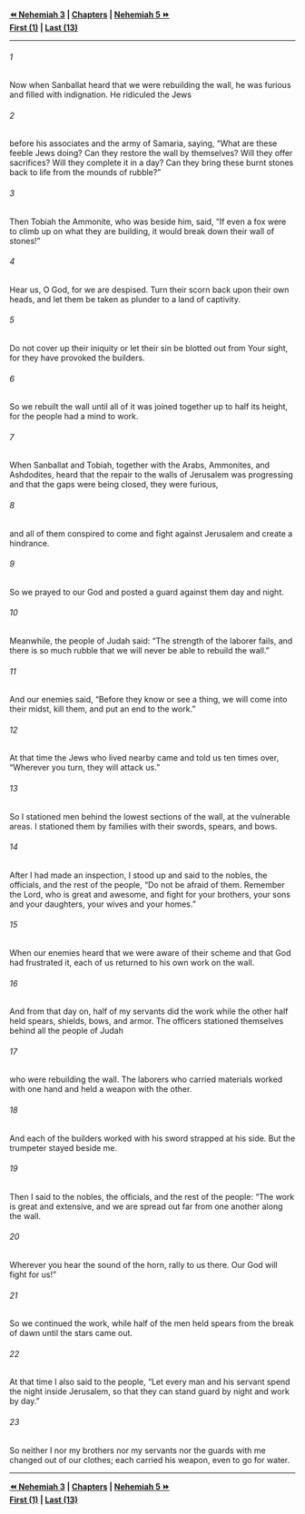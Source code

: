   
**[⏪ Nehemiah 3](./Nehemiah%203.md) | [Chapters](./_index.md) | [Nehemiah 5 ⏩](./Nehemiah%205.md)**  
**[First (1)](./Nehemiah%201.md) | [Last (13)](./Nehemiah%2013.md)**  
  
---  
  
###### 1  
Now when Sanballat heard that we were rebuilding the wall, he was furious and filled with indignation. He ridiculed the Jews  
  
###### 2  
before his associates and the army of Samaria, saying, “What are these feeble Jews doing? Can they restore the wall by themselves? Will they offer sacrifices? Will they complete it in a day? Can they bring these burnt stones back to life from the mounds of rubble?”  
  
###### 3  
Then Tobiah the Ammonite, who was beside him, said, “If even a fox were to climb up on what they are building, it would break down their wall of stones!”  
  
###### 4  
Hear us, O God, for we are despised. Turn their scorn back upon their own heads, and let them be taken as plunder to a land of captivity.  
  
###### 5  
Do not cover up their iniquity or let their sin be blotted out from Your sight, for they have provoked the builders.  
  
###### 6  
So we rebuilt the wall until all of it was joined together up to half its height, for the people had a mind to work.  
  
###### 7  
When Sanballat and Tobiah, together with the Arabs, Ammonites, and Ashdodites, heard that the repair to the walls of Jerusalem was progressing and that the gaps were being closed, they were furious,  
  
###### 8  
and all of them conspired to come and fight against Jerusalem and create a hindrance.  
  
###### 9  
So we prayed to our God and posted a guard against them day and night.  
  
###### 10  
Meanwhile, the people of Judah said: “The strength of the laborer fails, and there is so much rubble that we will never be able to rebuild the wall.”  
  
###### 11  
And our enemies said, “Before they know or see a thing, we will come into their midst, kill them, and put an end to the work.”  
  
###### 12  
At that time the Jews who lived nearby came and told us ten times over, “Wherever you turn, they will attack us.”  
  
###### 13  
So I stationed men behind the lowest sections of the wall, at the vulnerable areas. I stationed them by families with their swords, spears, and bows.  
  
###### 14  
After I had made an inspection, I stood up and said to the nobles, the officials, and the rest of the people, “Do not be afraid of them. Remember the Lord, who is great and awesome, and fight for your brothers, your sons and your daughters, your wives and your homes.”  
  
###### 15  
When our enemies heard that we were aware of their scheme and that God had frustrated it, each of us returned to his own work on the wall.  
  
###### 16  
And from that day on, half of my servants did the work while the other half held spears, shields, bows, and armor. The officers stationed themselves behind all the people of Judah  
  
###### 17  
who were rebuilding the wall. The laborers who carried materials worked with one hand and held a weapon with the other.  
  
###### 18  
And each of the builders worked with his sword strapped at his side. But the trumpeter stayed beside me.  
  
###### 19  
Then I said to the nobles, the officials, and the rest of the people: “The work is great and extensive, and we are spread out far from one another along the wall.  
  
###### 20  
Wherever you hear the sound of the horn, rally to us there. Our God will fight for us!”  
  
###### 21  
So we continued the work, while half of the men held spears from the break of dawn until the stars came out.  
  
###### 22  
At that time I also said to the people, “Let every man and his servant spend the night inside Jerusalem, so that they can stand guard by night and work by day.”  
  
###### 23  
So neither I nor my brothers nor my servants nor the guards with me changed out of our clothes; each carried his weapon, even to go for water.  
  
  
---  
  
**[⏪ Nehemiah 3](./Nehemiah%203.md) | [Chapters](./_index.md) | [Nehemiah 5 ⏩](./Nehemiah%205.md)**  
**[First (1)](./Nehemiah%201.md) | [Last (13)](./Nehemiah%2013.md)**  
  
